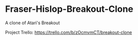 # Fraser-Hislop-Breakout-Clone
A clone of Atari's Breakout

Project Trello: https://trello.com/b/zOcmvmCT/breakout-clone

